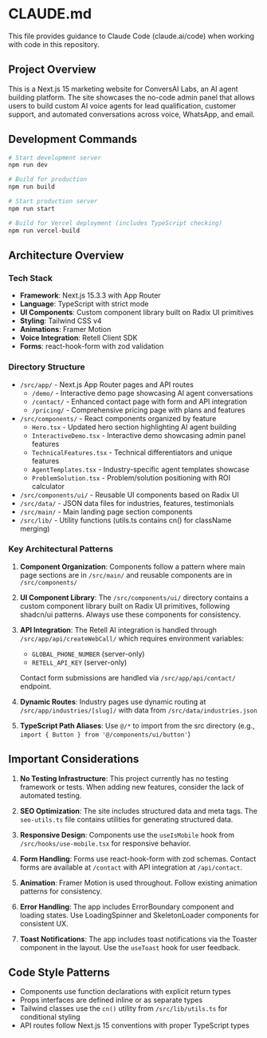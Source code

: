 # CLAUDE.md

This file provides guidance to Claude Code (claude.ai/code) when working with code in this repository.

## Project Overview

This is a Next.js 15 marketing website for ConversAI Labs, an AI agent building platform. The site showcases the no-code admin panel that allows users to build custom AI voice agents for lead qualification, customer support, and automated conversations across voice, WhatsApp, and email.

## Development Commands

```bash
# Start development server
npm run dev

# Build for production
npm run build

# Start production server
npm run start

# Build for Vercel deployment (includes TypeScript checking)
npm run vercel-build
```

## Architecture Overview

### Tech Stack
- **Framework**: Next.js 15.3.3 with App Router
- **Language**: TypeScript with strict mode
- **UI Components**: Custom component library built on Radix UI primitives
- **Styling**: Tailwind CSS v4
- **Animations**: Framer Motion
- **Voice Integration**: Retell Client SDK
- **Forms**: react-hook-form with zod validation

### Directory Structure
- `/src/app/` - Next.js App Router pages and API routes
  - `/demo/` - Interactive demo page showcasing AI agent conversations
  - `/contact/` - Enhanced contact page with form and API integration
  - `/pricing/` - Comprehensive pricing page with plans and features
- `/src/components/` - React components organized by feature
  - `Hero.tsx` - Updated hero section highlighting AI agent building
  - `InteractiveDemo.tsx` - Interactive demo showcasing admin panel features
  - `TechnicalFeatures.tsx` - Technical differentiators and unique features
  - `AgentTemplates.tsx` - Industry-specific agent templates showcase
  - `ProblemSolution.tsx` - Problem/solution positioning with ROI calculator
- `/src/components/ui/` - Reusable UI components based on Radix UI
- `/src/data/` - JSON data files for industries, features, testimonials
- `/src/main/` - Main landing page section components
- `/src/lib/` - Utility functions (utils.ts contains cn() for className merging)

### Key Architectural Patterns

1. **Component Organization**: Components follow a pattern where main page sections are in `/src/main/` and reusable components are in `/src/components/`

2. **UI Component Library**: The `/src/components/ui/` directory contains a custom component library built on Radix UI primitives, following shadcn/ui patterns. Always use these components for consistency.

3. **API Integration**: The Retell AI integration is handled through `/src/app/api/createWebCall/` which requires environment variables:
   - `GLOBAL_PHONE_NUMBER` (server-only)
   - `RETELL_API_KEY` (server-only)
   
   Contact form submissions are handled via `/src/app/api/contact/` endpoint.

4. **Dynamic Routes**: Industry pages use dynamic routing at `/src/app/industries/[slug]/` with data from `/src/data/industries.json`

5. **TypeScript Path Aliases**: Use `@/*` to import from the src directory (e.g., `import { Button } from '@/components/ui/button'`)

## Important Considerations

1. **No Testing Infrastructure**: This project currently has no testing framework or tests. When adding new features, consider the lack of automated testing.

2. **SEO Optimization**: The site includes structured data and meta tags. The `seo-utils.ts` file contains utilities for generating structured data.

3. **Responsive Design**: Components use the `useIsMobile` hook from `/src/hooks/use-mobile.tsx` for responsive behavior.

4. **Form Handling**: Forms use react-hook-form with zod schemas. Contact forms are available at `/contact` with API integration at `/api/contact`.

5. **Animation**: Framer Motion is used throughout. Follow existing animation patterns for consistency.

6. **Error Handling**: The app includes ErrorBoundary component and loading states. Use LoadingSpinner and SkeletonLoader components for consistent UX.

7. **Toast Notifications**: The app includes toast notifications via the Toaster component in the layout. Use the `useToast` hook for user feedback.

## Code Style Patterns

- Components use function declarations with explicit return types
- Props interfaces are defined inline or as separate types
- Tailwind classes use the `cn()` utility from `/src/lib/utils.ts` for conditional styling
- API routes follow Next.js 15 conventions with proper TypeScript types